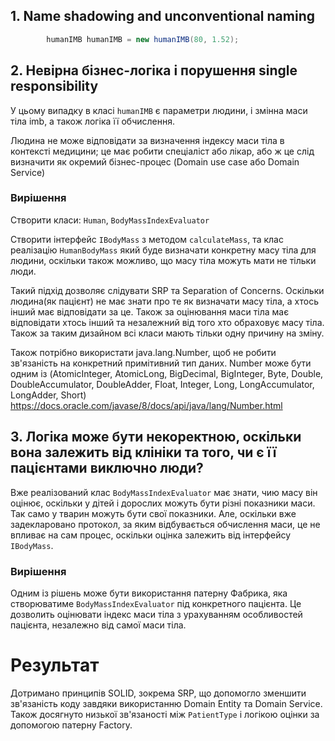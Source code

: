 ## 1. Name shadowing and unconventional naming

```java
        humanIMB humanIMB = new humanIMB(80, 1.52);
```

## 2. Невірна бізнес-логіка і порушення single responsibility

У цьому випадку в класі `humanIMB` є параметри людини, і змінна маси тіла imb, а також логіка її обчислення.

Людина не може відповідати за визначення індексу маси тіла в контексті медицини; це має робити спеціаліст або лікар, або
ж це слід визначити як окремий бізнес-процес (Domain use case або Domain Service)

### Вирішення

Створити класи: `Human`, `BodyMassIndexEvaluator`

Створити інтерфейс `IBodyMass` з методом `calculateMass`, та клас реалізацію `HumanBodyMass` який буде визначати
конкретну масу тіла для людини, оскільки також можливо, що масу тіла можуть мати не тільки люди.

Такий підхід дозволяє слідувати SRP та Separation of Concerns. Оскільки людина(як пацієнт) не має знати про те як
визначати масу тіла, а хтось інший має відповідати за це. Також за оцінювання маси тіла має відповідати хтось інший та
незалежний від того хто обраховує масу тіла. Також за таким дизайном всі класи мають тільки одну причину на зміну.

Також потрібно використати java.lang.Number, щоб не робити зв'язаність на конкретний примітивний тип даних. Number може
бути одним із (AtomicInteger, AtomicLong, BigDecimal, BigInteger, Byte, Double, DoubleAccumulator, DoubleAdder, Float,
Integer, Long, LongAccumulator, LongAdder, Short)
https://docs.oracle.com/javase/8/docs/api/java/lang/Number.html

## 3. Логіка може бути некоректною, оскільки вона залежить від клініки та того, чи є її пацієнтами виключно люди?

Вже реалізований клас `BodyMassIndexEvaluator` має знати, чию масу він оцінює, оскільки у дітей і дорослих можуть бути
різні показники маси. Так само у тварин можуть бути свої показники. Але, оскільки вже задекларовано протокол, за яким
відбувається обчислення маси, це не впливає на сам процес, оскільки оцінка залежить від інтерфейсу `IBodyMass`.

### Вирішення

Одним із рішень може бути використання патерну Фабрика, яка створюватиме `BodyMassIndexEvaluator` під конкретного
пацієнта. Це дозволить оцінювати індекс маси тіла з урахуванням особливостей пацієнта, незалежно від самої маси тіла.

# Результат

Дотримано принципів SOLID, зокрема SRP, що допомогло зменшити зв'язаність коду завдяки використанню Domain Entity та
Domain Service. Також досягнуто низької зв'язаності між `PatientType` і логікою оцінки за допомогою патерну Factory.